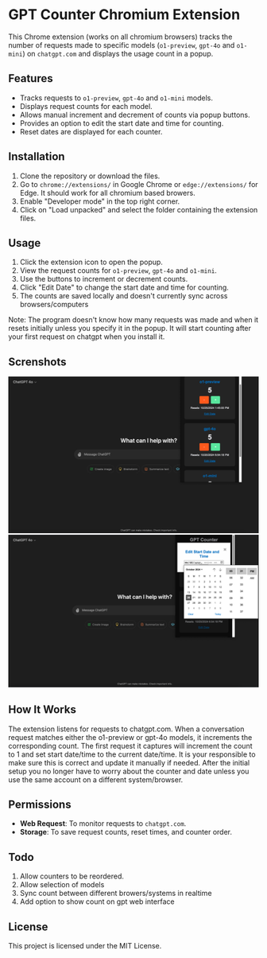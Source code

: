 # GPT Counter Chromium Extension

This Chrome extension (works on all chromium browsers) tracks the number of requests made to specific models (`o1-preview`, `gpt-4o` and `o1-mini`) on `chatgpt.com` and displays the usage count in a popup.

## Features

- Tracks requests to `o1-preview`, `gpt-4o` and `o1-mini` models.
- Displays request counts for each model.
- Allows manual increment and decrement of counts via popup buttons.
- Provides an option to edit the start date and time for counting.
- Reset dates are displayed for each counter.

## Installation

1. Clone the repository or download the files.
2. Go to `chrome://extensions/` in Google Chrome or `edge://extensions/` for Edge. It should work for all chromium based browers.
3. Enable "Developer mode" in the top right corner.
4. Click on "Load unpacked" and select the folder containing the extension files.

## Usage

1. Click the extension icon to open the popup.
2. View the request counts for `o1-preview`, `gpt-4o` and `o1-mini`.
3. Use the buttons to increment or decrement counts.
4. Click "Edit Date" to change the start date and time for counting.
5. The counts are saved locally and doesn't currently sync across browsers/computers

Note: The program doesn't know how many requests was made and when it resets initially unless you specify it in the popup. It will start counting after your first request on chatgpt when you install it.

## Screnshots

![Screenshot 1](publish/screenshot1.png) ![Screenshot 2](publish/screenshot2.png)

## How It Works

The extension listens for requests to chatgpt.com. When a conversation request matches either the o1-preview or gpt-4o models, it increments the corresponding count. The first request it captures will increment the count to 1 and set start date/time to the current date/time. It is your responsible to make sure this is correct and update it manually if needed. After the initial setup you no longer have to worry about the counter and date unless you use the same account on a different system/browser.

## Permissions

- **Web Request**: To monitor requests to `chatgpt.com`.
- **Storage**: To save request counts, reset times, and counter order.

## Todo

1. Allow counters to be reordered.
2. Allow selection of models
3. Sync count between different browers/systems in realtime
4. Add option to show count on gpt web interface

## License

This project is licensed under the MIT License.
